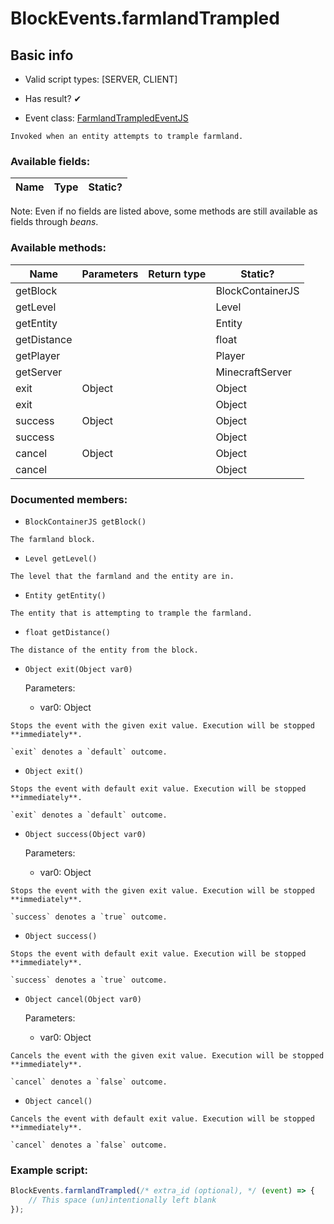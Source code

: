 # BlockEvents.farmlandTrampled

## Basic info

- Valid script types: [SERVER, CLIENT]

- Has result? ✔

- Event class: [FarmlandTrampledEventJS](https://github.com/KubeJS-Mods/KubeJS/tree/1902/common/src/main/java/dev/latvian/mods/kubejs/block/FarmlandTrampledEventJS.java)

```
Invoked when an entity attempts to trample farmland.
```

### Available fields:

| Name | Type | Static? |
| ---- | ---- | ------- |

Note: Even if no fields are listed above, some methods are still available as fields through *beans*.

### Available methods:

| Name | Parameters | Return type | Static? |
| ---- | ---------- | ----------- | ------- |
| getBlock |  |  | BlockContainerJS | ✘ |
| getLevel |  |  | Level | ✘ |
| getEntity |  |  | Entity | ✘ |
| getDistance |  |  | float | ✘ |
| getPlayer |  |  | Player | ✘ |
| getServer |  |  | MinecraftServer | ✘ |
| exit | Object |  | Object | ✘ |
| exit |  |  | Object | ✘ |
| success | Object |  | Object | ✘ |
| success |  |  | Object | ✘ |
| cancel | Object |  | Object | ✘ |
| cancel |  |  | Object | ✘ |


### Documented members:

- `BlockContainerJS getBlock()`
```
The farmland block.
```

- `Level getLevel()`
```
The level that the farmland and the entity are in.
```

- `Entity getEntity()`
```
The entity that is attempting to trample the farmland.
```

- `float getDistance()`
```
The distance of the entity from the block.
```

- `Object exit(Object var0)`

  Parameters:
  - var0: Object

```
Stops the event with the given exit value. Execution will be stopped **immediately**.

`exit` denotes a `default` outcome.
```

- `Object exit()`
```
Stops the event with default exit value. Execution will be stopped **immediately**.

`exit` denotes a `default` outcome.
```

- `Object success(Object var0)`

  Parameters:
  - var0: Object

```
Stops the event with the given exit value. Execution will be stopped **immediately**.

`success` denotes a `true` outcome.
```

- `Object success()`
```
Stops the event with default exit value. Execution will be stopped **immediately**.

`success` denotes a `true` outcome.
```

- `Object cancel(Object var0)`

  Parameters:
  - var0: Object

```
Cancels the event with the given exit value. Execution will be stopped **immediately**.

`cancel` denotes a `false` outcome.
```

- `Object cancel()`
```
Cancels the event with default exit value. Execution will be stopped **immediately**.

`cancel` denotes a `false` outcome.
```



### Example script:

```js
BlockEvents.farmlandTrampled(/* extra_id (optional), */ (event) => {
	// This space (un)intentionally left blank
});
```

